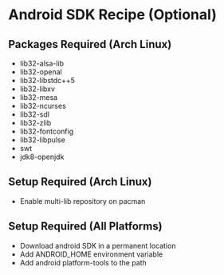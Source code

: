 # Android SDK Recipe (Optional)

## Packages Required (Arch Linux)
 - lib32-alsa-lib
 - lib32-openal
 - lib32-libstdc++5
 - lib32-libxv
 - lib32-mesa
 - lib32-ncurses
 - lib32-sdl
 - lib32-zlib
 - lib32-fontconfig
 - lib32-libpulse
 - swt
 - jdk8-openjdk

## Setup Required (Arch Linux)
 - Enable multi-lib repository on pacman

## Setup Required (All Platforms)
 - Download android SDK in a permanent location
 - Add ANDROID_HOME environment variable
 - Add android platform-tools to the path

